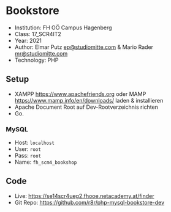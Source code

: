 # Bookstore 

* Institution: FH OÖ Campus Hagenberg
* Class: 17_SCR4IT2
* Year: 2021
* Author: Elmar Putz <ep@studiomitte.com> & Mario Rader <mr@studiomitte.com>
* Technology: PHP 

## Setup

* XAMPP <https://www.apachefriends.org> oder MAMP <https://www.mamp.info/en/downloads/> laden & installieren
* Apache Document Root auf Dev-Rootverzeichnis richten
* Go.

### MySQL

* Host: ```localhost```
* User: ```root```
* Pass: ```root```
* Name: ```fh_scm4_bookshop```

## Code
* Live: <https://se14scr4ueg2.fhooe.netacademy.at/finder>
* Git Repo: <https://github.com/r8r/php-mysql-bookstore-dev>

